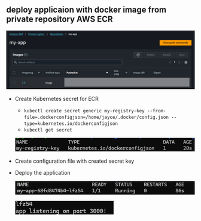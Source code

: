 ## deploy applicaion with docker image from private repository AWS ECR

![alt text](image1.png)

- Create Kubernetes secret for ECR
    - ``` kubectl create secret generic my-registry-key --from-file=.dockerconfigjson=/home/jayce/.docker/config.json --type=kubernetes.io/dockerconfigjson ```
    - ``` kubectl get secret ```

    ![alt text](image2.png)

- Create configuration file with created secret key

- Deploy the application

    ![alt text](image4.png)
    
    ![alt text](image5.png)